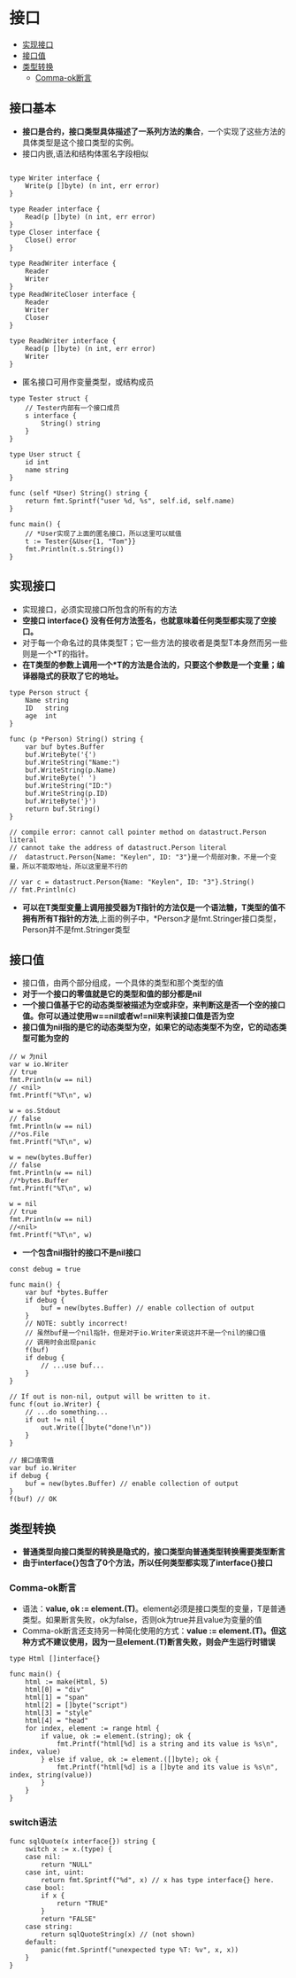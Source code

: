 # 接口

- [实现接口](#实现接口)
- [接口值](#接口值)
- [类型转换](#类型转换)
    - [Comma-ok断言](#comma-ok断言)

## 接口基本

- **接口是合约，接口类型具体描述了一系列方法的集合**，一个实现了这些方法的具体类型是这个接口类型的实例。
- 接口内嵌,语法和结构体匿名字段相似

```golang

type Writer interface {
    Write(p []byte) (n int, err error)
}

type Reader interface {
    Read(p []byte) (n int, err error)
}
type Closer interface {
    Close() error
}

type ReadWriter interface {
    Reader
    Writer
}
type ReadWriteCloser interface {
    Reader
    Writer
    Closer
}

type ReadWriter interface {
    Read(p []byte) (n int, err error)
    Writer
}
```

- 匿名接⼝可⽤作变量类型，或结构成员

```golang
type Tester struct {
    // Tester内部有一个接口成员
    s interface {
        String() string
    }
}

type User struct {
    id int
    name string
}

func (self *User) String() string {
    return fmt.Sprintf("user %d, %s", self.id, self.name)
}

func main() {
    // *User实现了上面的匿名接口，所以这里可以赋值
    t := Tester{&User{1, "Tom"}}
    fmt.Println(t.s.String())
}
```

## 实现接口

- 实现接口，必须实现接口所包含的所有的方法
- **空接⼝ interface{} 没有任何⽅法签名，也就意味着任何类型都实现了空接⼝。**
- 对于每一个命名过的具体类型T；它一些方法的接收者是类型T本身然而另一些则是一个*T的指针。
- **在T类型的参数上调用一个*T的方法是合法的，只要这个参数是一个变量；编译器隐式的获取了它的地址。**

```golang
type Person struct {
    Name string
    ID   string
    age  int
}

func (p *Person) String() string {
    var buf bytes.Buffer
    buf.WriteByte('{')
    buf.WriteString("Name:")
    buf.WriteString(p.Name)
    buf.WriteByte(' ')
    buf.WriteString("ID:")
    buf.WriteString(p.ID)
    buf.WriteByte('}')
    return buf.String()
}

// compile error: cannot call pointer method on datastruct.Person literal
// cannot take the address of datastruct.Person literal
//  datastruct.Person{Name: "Keylen", ID: "3"}是一个局部对象，不是一个变量，所以不能取地址，所以这里是不行的

// var c = datastruct.Person{Name: "Keylen", ID: "3"}.String()
// fmt.Println(c)
```

- **可以在T类型变量上调用接受器为T指针的方法仅是一个语法糖，T类型的值不拥有所有T指针的方法**,上面的例子中，*Person才是fmt.Stringer接口类型，Person并不是fmt.Stringer类型

## 接口值

- 接口值，由两个部分组成，一个具体的类型和那个类型的值
- **对于一个接口的零值就是它的类型和值的部分都是nil**
- **一个接口值基于它的动态类型被描述为空或非空，来判断这是否一个空的接口值。你可以通过使用w==nil或者w!=nil来判读接口值是否为空**
- **接口值为nil指的是它的动态类型为空，如果它的动态类型不为空，它的动态类型可能为空的**

```golang
// w 为nil
var w io.Writer
// true
fmt.Println(w == nil)
// <nil>
fmt.Printf("%T\n", w)

w = os.Stdout
// false
fmt.Println(w == nil)
//*os.File
fmt.Printf("%T\n", w)

w = new(bytes.Buffer)
// false
fmt.Println(w == nil)
//*bytes.Buffer
fmt.Printf("%T\n", w)

w = nil
// true
fmt.Println(w == nil)
//<nil>
fmt.Printf("%T\n", w)
```

- **一个包含nil指针的接口不是nil接口**

```golang
const debug = true

func main() {
    var buf *bytes.Buffer
    if debug {
        buf = new(bytes.Buffer) // enable collection of output
    }
    // NOTE: subtly incorrect!
    // 虽然buf是一个nil指针，但是对于io.Writer来说这并不是一个nil的接口值
    // 调用时会出现panic
    f(buf)
    if debug {
        // ...use buf...
    }
}

// If out is non-nil, output will be written to it.
func f(out io.Writer) {
    // ...do something...
    if out != nil {
        out.Write([]byte("done!\n"))
    }
}
```

```golang
// 接口值零值
var buf io.Writer
if debug {
    buf = new(bytes.Buffer) // enable collection of output
}
f(buf) // OK
```

## 类型转换

- **普通类型向接口类型的转换是隐式的，接口类型向普通类型转换需要类型断言**
- **由于interface{}包含了0个方法，所以任何类型都实现了interface{}接口**

### Comma-ok断言

- 语法：**value, ok := element.(T)**。element必须是接口类型的变量，T是普通类型。如果断言失败，ok为false，否则ok为true并且value为变量的值
- Comma-ok断言还支持另一种简化使用的方式：**value := element.(T)。但这种方式不建议使用，因为一旦element.(T)断言失败，则会产生运行时错误**

```golang
type Html []interface{}

func main() {
    html := make(Html, 5)
    html[0] = "div"
    html[1] = "span"
    html[2] = []byte("script")
    html[3] = "style"
    html[4] = "head"
    for index, element := range html {
        if value, ok := element.(string); ok {
            fmt.Printf("html[%d] is a string and its value is %s\n", index, value)
        } else if value, ok := element.([]byte); ok {
            fmt.Printf("html[%d] is a []byte and its value is %s\n", index, string(value))
        }
    }
}
```

### switch语法

```golang
func sqlQuote(x interface{}) string {
    switch x := x.(type) {
    case nil:
        return "NULL"
    case int, uint:
        return fmt.Sprintf("%d", x) // x has type interface{} here.
    case bool:
        if x {
            return "TRUE"
        }
        return "FALSE"
    case string:
        return sqlQuoteString(x) // (not shown)
    default:
        panic(fmt.Sprintf("unexpected type %T: %v", x, x))
    }
}
```